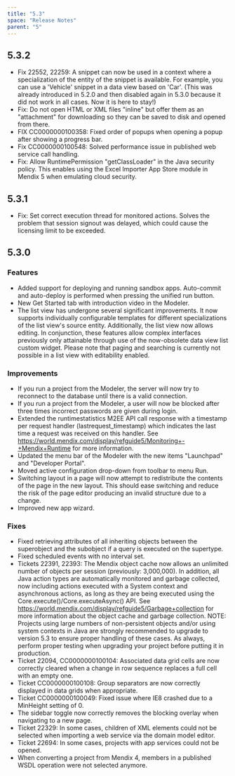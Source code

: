 ```yaml
---
title: "5.3"
space: "Release Notes"
parent: "5"
---
```


## 5.3.2

* Fix 22552, 22259: A snippet can now be used in a context where a specialization of the entity of the snippet is available. For example, you can use a 'Vehicle' snippet in a data view based on 'Car'. (This was already introduced in 5.2.0 and then disabled again in 5.3.0 because it did not work in all cases. Now it is here to stay!)
* Fix: Do not open HTML or XML files "inline" but offer them as an "attachment" for downloading so they can be saved to disk and opened from there.
* FIX CC0000000100358: Fixed order of popups when opening a popup after showing a progress bar.
* Fix CC0000000100548: Solved performance issue in published web service call handling.
* Fix: Allow RuntimePermission "getClassLoader" in the Java security policy. This enables using the Excel Importer App Store module in Mendix 5 when emulating cloud security.

## 5.3.1

* Fix: Set correct execution thread for monitored actions. Solves the problem that session signout was delayed, which could cause the licensing limit to be exceeded.

## 5.3.0

### Features

* Added support for deploying and running sandbox apps. Auto-commit and auto-deploy is performed when pressing the unified run button.
* New Get Started tab with introduction video in the Modeler.
* The list view has undergone several significant improvements. It now supports individually configurable templates for different specializations of the list view's source entity. Additionally, the list view now allows editing. In conjunction, these features allow complex interfaces previously only attainable through use of the now-obsolete data view list custom widget. Please note that paging and searching is currently not possible in a list view with editability enabled.

### Improvements

* If you run a project from the Modeler, the server will now try to reconnect to the database until there is a valid connection.
* If you run a project from the Modeler, a user will now be blocked after three times incorrect passwords are given during login.
* Extended the runtimestatistics M2EE API call response with a timestamp per request handler (lastrequest_timestamp) which indicates the last time a request was received on this handler. See https://world.mendix.com/display/refguide5/Monitoring+-+Mendix+Runtime for more information.
* Updated the menu bar of the Modeler with the new items "Launchpad" and "Developer Portal".
* Moved active configuration drop-down from toolbar to menu Run.
* Switching layout in a page will now attempt to redistribute the contents of the page in the new layout. This should ease switching and reduce the risk of the page editor producing an invalid structure due to a change.
* Improved new app wizard.

### Fixes

* Fixed retrieving attributes of all inheriting objects between the superobject and the subobject if a query is executed on the supertype.
* Fixed scheduled events with no interval set.
* Tickets 22391, 22393: The Mendix object cache now allows an unlimited number of objects per session (previously: 3,000,000). In addition, all Java action types are automatically monitored and garbage collected, now including actions executed with a System context and asynchronous actions, as long as they are being executed using the Core.execute()/Core.executeAsync() API. See https://world.mendix.com/display/refguide5/Garbage+collection for more information about the object cache and garbage collection. NOTE: Projects using large numbers of non-persistent objects and/or using system contexts in Java are strongly recommended to upgrade to version 5.3 to ensure proper handling of these cases. As always, perform proper testing when upgrading your project before putting it in production.
* Ticket 22094, CC0000000100104: Associated data grid cells are now correctly cleared when a change in row sequence replaces a full cell with an empty one.
* Ticket CC0000000100108: Group separators are now correctly displayed in data grids when appropriate.
* Ticket CC0000000100049: Fixed issue where IE8 crashed due to a MinHeight setting of 0.
* The sidebar toggle now correctly removes the blocking overlay when navigating to a new page.
* Ticket 22329: In some cases, children of XML elements could not be selected when importing a web service via the domain model editor.
* Ticket 22694: In some cases, projects with app services could not be opened.
* When converting a project from Mendix 4, members in a published WSDL operation were not selected anymore.
